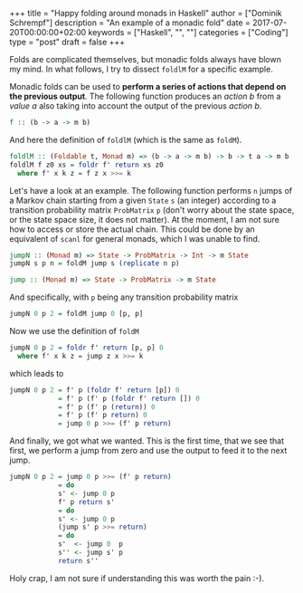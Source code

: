 +++
title = "Happy folding around monads in Haskell"
author = ["Dominik Schrempf"]
description = "An example of a monadic fold"
date = 2017-07-20T00:00:00+02:00
keywords = ["Haskell", "", ""]
categories = ["Coding"]
type = "post"
draft = false
+++

Folds are complicated themselves, but monadic folds always have blown my mind.
In what follows, I try to dissect `foldlM` for a specific example.

Monadic folds can be used to **perform a series of actions that depend on the
previous output**. The following function produces an _action b_ from a _value a_
also taking into account the output of the previous _action b_.

```haskell
f :: (b -> a -> m b)
```

And here the definition of `foldlM` (which is the same as `foldM`).

```haskell
foldlM :: (Foldable t, Monad m) => (b -> a -> m b) -> b -> t a -> m b
foldlM f z0 xs = foldr f' return xs z0
  where f' x k z = f z x >>= k
```

Let's have a look at an example. The following function performs `n` jumps of a
Markov chain starting from a given `State` `s` (an integer) according to a
transition probability matrix `ProbMatrix` `p` (don't worry about the state
space, or the state space size, it does not matter). At the moment, I am not
sure how to access or store the actual chain. This could be done by an
equivalent of `scanl` for general monads, which I was unable to find.

```haskell
jumpN :: (Monad m) => State -> ProbMatrix -> Int -> m State
jumpN s p n = foldM jump s (replicate n p)

jump :: (Monad m) => State -> ProbMatrix -> m State
```

And specifically, with `p` being any transition probability matrix

```haskell
jumpN 0 p 2 = foldM jump 0 [p, p]
```

Now we use the definition of `foldM`

```haskell
jumpN 0 p 2 = foldr f' return [p, p] 0
  where f' x k z = jump z x >>= k
```

which leads to

```haskell
jumpN 0 p 2 = f' p (foldr f' return [p]) 0
            = f' p (f' p (foldr f' return []) 0
            = f' p (f' p (return)) 0
            = f' p (f' p return) 0
            = jump 0 p >>= (f' p return)
```

And finally, we got what we wanted. This is the first time, that we see that
first, we perform a jump from zero and use the output to feed it to the next
jump.

```haskell
jumpN 0 p 2 = jump 0 p >>= (f' p return)
            = do
            s' <- jump 0 p
            f' p return s'
            = do
            s' <- jump 0 p
            (jump s' p >>= return)
            = do
            s'  <- jump 0  p
            s'' <- jump s' p
            return s''
```

Holy crap, I am not sure if understanding this was worth the pain :-).
